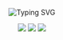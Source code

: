 <div align="center">
    
<a><img src="https://readme-typing-svg.herokuapp.com?font=Quintessential&size=30&pause=1000&background=F0CFD4&center=true&vCenter=true&random=false&width=500&height=60&lines=butterflies+in+the+stomach+%F0%9F%A6%8B" alt="Typing SVG" /></a>
    
[![](https://img.shields.io/badge/linkedin-0a66c2)](http://linkedin.com/in/alfarezyyd)
[![](https://img.shields.io/badge/gitlab-red)](https://gitlab.com/alfarezyyd)
[![](https://img.shields.io/badge/youtube-FF0000)](https://www.youtube.com/@alfarezyyd)
</div>

